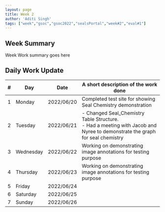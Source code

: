 ```yaml
---
layout: page
title: Week 2
author: 'Aditi Singh'
tags: ["week","gsoc","gsoc2022","sealsPortal","week#2","eval#1"]
---
```


## Week Summary

Week Work summary goes here 

## Daily Work Update

|\#|Day|Date|A short description of the work done|  
|---	|---	|---	|---	|  
|1   	| Monday 	|   2022/06/20	| Completed test site for showing Seal Chemistry demonstration |  
|2   	| Tuesday  	|   2022/06/21	| - Changed Seal_Chemistry Table Structure.<br> - Had a meeting with Jacob and Nyree to demonstrate the graph for seal chemistry	|  
|3   	| Wednesday |  2022/06/22 	| Working on demonstrating image annotations for testing purpose |  
|4   	| Thursday  |   2022/06/23	| Working on demonstrating image annotations for testing purpose|  
|5   	| Friday  	|   2022/06/24	|  |  
|6   	| Saturday  |  2022/06/25	|  |  
|7   	| Sunday  	|   2022/06/26	|  |  
